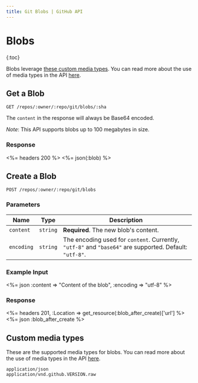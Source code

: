 ```yaml
---
title: Git Blobs | GitHub API
---
```


# Blobs

{:toc}

Blobs leverage [these custom media types](#custom-media-types). You can
read more about the use of media types in the API [here](/v3/media/).

## Get a Blob

    GET /repos/:owner/:repo/git/blobs/:sha

The `content` in the response will always be Base64 encoded.

*Note*: This API supports blobs up to 100 megabytes in size.

### Response

<%= headers 200 %>
<%= json(:blob) %>

## Create a Blob

    POST /repos/:owner/:repo/git/blobs

### Parameters

Name | Type | Description
-----|------|-------------
`content`|`string` | **Required**. The new blob's content.
`encoding`|`string` | The encoding used for `content`. Currently, `"utf-8"` and `"base64"` are supported. Default: `"utf-8"`.

### Example Input

<%= json :content => "Content of the blob", :encoding => "utf-8" %>

### Response

<%= headers 201, :Location => get_resource(:blob_after_create)['url'] %>
<%= json :blob_after_create %>

## Custom media types

These are the supported media types for blobs. You can read more about the
use of media types in the API [here](/v3/media/).

    application/json
    application/vnd.github.VERSION.raw
